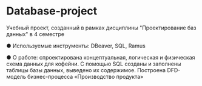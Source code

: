 # Database-project
Учебный проект, созданный в рамках дисциплины "Проектирование баз данных" в 4 семестре

● Используемые инструменты: DBeaver, SQL, Ramus

● О работе: спроектирована концептуальная, логическая и физическая схема
данных для кофейни. С помощью SQL созданы и заполнены таблицы базы данных,
выведено их содержимое. Построена DFD-модель бизнес-процесса «Производство
продукта»



